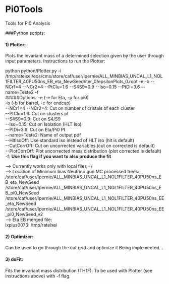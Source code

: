 # Pi0Tools
Tools for Pi0 Analysis

###Python scripts:
#### 1) Plotter:
Plots the invariant mass of a determined selection given by the user through input parameters.
Instructions to run the Plotter:

python python/Plotter.py 
-i /tmp/rateixei/eos/cms/store/caf/user/lpernie/ALL_MINBIAS_UNCAL_L1_NOL1FILTER_40PU50ns_EB_eta_NewSeed/iter_0/epsilonPlots_0.root -e -b --NCr1=4 --NCr2=4 --PtClu=1.6 --S4S9=0.9 --Iso=0.15 --PtDi=3.6 --name=Teste2 -f  
#####Options:
-e (-e for Eta, -p for pi0)  
-b (-b for barrel, -c for endcap)  
--NCr1=4 --NCr2=4: Cut on number of cristals of each cluster  
--PtClu=1.6: Cut on clusters pt  
--S4S9=0.9: Cut on S4/S9  
--Iso=0.15: Cut on Isolation (HLT Iso)  
--PtDi=3.6: Cut on Eta/Pi0 Pt  
--name=Teste2: Name of output pdf  
--HltIsoOff: Use standard iso instead of HLT iso (hlt is default)  
--CutCorrOff: Cut on uncorrected variables (cut on corrected is default)  
--PlotCorrOff: Plot uncorrected mass distribution (plot corrected is default)  
-f: <b>Use this flag if you want to also produce the fit</b>

--> Currently works only with local files =/  
--> Location of Minimum bias Neutrino gun MC processed trees:  
/store/caf/user/lpernie/ALL_MINBIAS_UNCAL_L1_NOL1FILTER_40PU50ns_EB_eta_NewSeed
/store/caf/user/lpernie/ALL_MINBIAS_UNCAL_L1_NOL1FILTER_40PU50ns_EB_pi0_NewSeed
/store/caf/user/lpernie/ALL_MINBIAS_UNCAL_L1_NOL1FILTER_40PU50ns_EE_eta_NewSeed
/store/caf/user/lpernie/ALL_MINBIAS_UNCAL_L1_NOL1FILTER_40PU50ns_EE_pi0_NewSeed_v2  
--> Eta EB merged file:  
lxplus0073: /tmp/rateixei

#### 2) Optimizer:
Can be used to go through the cut grid and optimize it
Being implemented...

#### 3) doFit:
Fits the invariant mass distribution (TH1F). To be used with Plotter (see instructions above) with -f flag.

